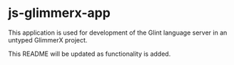 # js-glimmerx-app

This application is used for development of the Glint language server in an untyped GlimmerX project.

This README will be updated as functionality is added.

